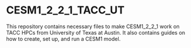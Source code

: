 # CESM1_2_2_1_TACC_UT
This repository contains necessary files to make CESM1_2_2_1 work on TACC HPCs from University of Texas at Austin. It also contains guides on how to create, set up, and run a CESM1 model. 
